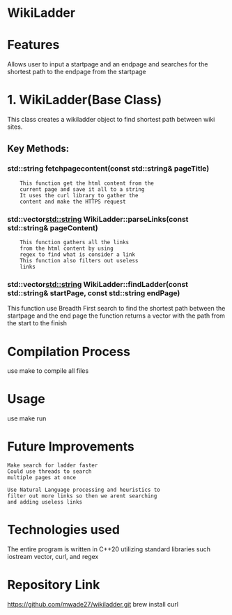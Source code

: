 # WikiLadder



# Features
   Allows user to input a startpage and an endpage 
   and searches for the shortest path to the endpage 
   from the startpage

# 1. WikiLadder(Base Class)
  This class creates a wikiladder object to find shortest path between wiki sites.
## Key Methods:
### std::string fetchpagecontent(const std::string& pageTitle)
        This function get the html content from the 
        current page and save it all to a string 
        It uses the curl library to gather the 
        content and make the HTTPS request

   ### std::vector<std::string> WikiLadder::parseLinks(const std::string& pageContent)
        This function gathers all the links 
        from the html content by using  
        regex to find what is consider a link
        This function also filters out useless
        links 
   ### std::vector<std::string> WikiLadder::findLadder(const std::string& startPage, const std::string endPage)

   This function use Breadth First search to find the 
   shortest path between the startpage and the end page 
   the function returns a vector with the path from the 
   start to the finish


# Compilation Process
  use make to compile all files 
  

# Usage
 use make run 


# Future Improvements
    Make search for ladder faster 
    Could use threads to search 
    multiple pages at once 

    Use Natural Language processing and heuristics to 
    filter out more links so then we arent searching 
    and adding useless links
  
# Technologies used
  The entire program is written in C++20 utilizing standard libraries such iostream 
  vector, curl, and regex


# Repository Link 
https://github.com/mwade27/wikiladder.git
brew install curl
